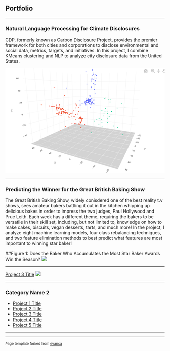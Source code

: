 ## Portfolio

---
### Natural Language Processing for Climate Disclosures
CDP, formerly known as Carbon Disclosure Project, provides the premier framework for both cities and corporations to disclose environmental and social data, metrics, targets, and initiatives. In this project, I combine KMeans clustering and NLP to analyze city disclosure data from the United States.

<img src="images/Capstone3_Clustering.png?raw=true"/>

---
### Predicting the Winner for the Great British Baking Show
The Great British Baking Show, widely conisdered one of the best reality t.v shows, sees amateur bakers battling it out in the kitchen whipping up delicious bakes in order to impress the two judges, Paul Hollywood and Prue Leith. Each week has a different theme, requiring the bakers to be versatile in their skill set, including, but not limited to, knowledge on how to make cakes, biscuits, vegan desserts, tarts, and much more! In the project, I analyze eight machine learning models, four class rebalancing techniques, and two feature elimination methods to best predict what features are most important to winning star baker!

##Figure 1: Does the Baker Who Accumulates the Most Star Baker Awards Win the Season?
<img src="Star_Bakers_Capstone_2.png?raw=true"/>

---
[Project 3 Title](http://example.com/)
<img src="images/dummy_thumbnail.jpg?raw=true"/>

---

### Category Name 2

- [Project 1 Title](http://example.com/)
- [Project 2 Title](http://example.com/)
- [Project 3 Title](http://example.com/)
- [Project 4 Title](http://example.com/)
- [Project 5 Title](http://example.com/)

---




---
<p style="font-size:11px">Page template forked from <a href="https://github.com/evanca/quick-portfolio">evanca</a></p>
<!-- Remove above link if you don't want to attibute -->
